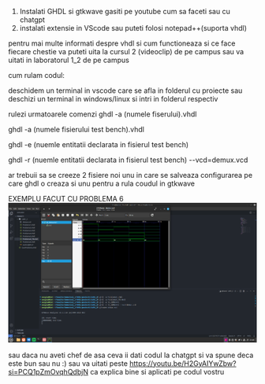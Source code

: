 1. Instalati  GHDL si gtkwave gasiti pe youtube cum sa faceti sau cu chatgpt
2. instalati extensie in VScode sau puteti folosi notepad++(suporta vhdl)

pentru mai multe informati despre vhdl si cum functioneaza si ce face fiecare 
chestie va puteti uita la cursul 2 (videoclip) de pe campus sau va uitati in laboratorul 1_2 de pe campus

cum rulam codul:

deschidem un terminal in vscode care se afla in folderul cu proiecte sau deschizi un terminal in windows/linux si intri in folderul respectiv

rulezi urmatoarele comenzi
ghdl -a (numele fiserului).vhdl

ghdl -a (numele fisierului test bench).vhdl

ghdl -e (nuemle entitatii declarata in fisierul test bench)

ghdl -r (nuemle entitatii declarata in fisierul test bench) --vcd=demux.vcd


ar trebuii sa se creeze 2 fisiere noi 
unu in care se salveaza configurarea pe care ghdl o creaza 
si unu pentru a rula coudul in gtkwave


EXEMPLU FACUT CU PROBLEMA 6 
![Alt text](imagine.png)

sau daca nu aveti chef de asa ceva ii dati codul la chatgpt si va spune deca este bun sau nu :) 
sau va uitati peste https://youtu.be/H2GyAIYwZbw?si=PCQ1pZmOvqhQdbjN ca explica bine si aplicati pe codul vostru 
